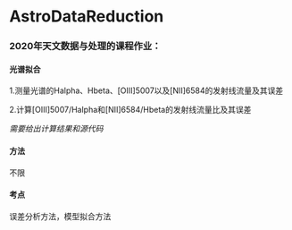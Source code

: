 # AstroDataReduction

### 2020年天文数据与处理的课程作业：

#### 光谱拟合

1.测量光谱的Halpha、Hbeta、[OIII]5007以及[NII]6584的发射线流量及其误差

2.计算[OIII]5007/Halpha和[NII]6584/Hbeta的发射线流量比及其误差

_需要给出计算结果和源代码_

#### 方法

不限

#### 考点

误差分析方法，模型拟合方法
